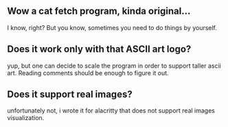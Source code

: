 ## Wow a cat fetch program, kinda original...
I know, right? But you know, sometimes you need to do things by yourself.

## Does it work only with that ASCII art logo?
yup, but one can decide to scale the program in order to support taller ascii art.
Reading comments should be enough to figure it out.

## Does it support real images?
unfortunately not, i wrote it for alacritty that does not support real images visualization.

